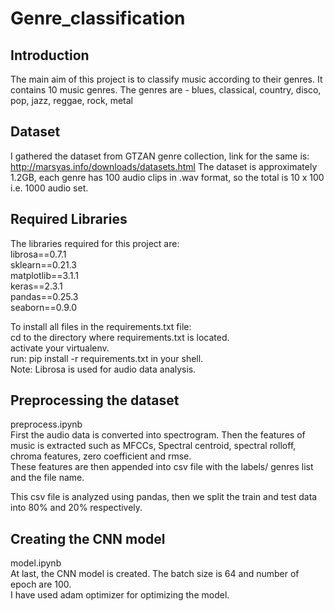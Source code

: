 # Genre_classification

## Introduction
The main aim of this project is to classify music according to their genres.
It contains 10 music genres. 
The genres are - blues, classical, country, disco, pop, jazz, reggae, rock, metal

## Dataset
I gathered the dataset from GTZAN genre collection, link for the same is: http://marsyas.info/downloads/datasets.html
The dataset is approximately 1.2GB, each genre has 100 audio clips in .wav format, so the total is 10 x 100 i.e. 1000 audio set.

## Required Libraries 
The libraries required for this project are: </br>
librosa==0.7.1&nbsp; </br>
sklearn==0.21.3&nbsp; </br>
matplotlib==3.1.1&nbsp; </br>
keras==2.3.1&nbsp; </br>
pandas==0.25.3&nbsp; </br>
seaborn==0.9.0&nbsp; </br>

To install all files in the requirements.txt file:</br>
cd to the directory where requirements.txt is located.</br>
activate your virtualenv.</br>
run: pip install -r requirements.txt
  in your shell.</br>
Note: Librosa is used for audio data analysis.
  


## Preprocessing the dataset
preprocess.ipynb</br>
First the audio data is converted into spectrogram. Then the features of music is extracted such as MFCCs, Spectral centroid, spectral rolloff, chroma features, zero coefficient and rmse. </br>
These features are then appended into csv file with the labels/ genres list and the file name.

This csv file is analyzed using pandas, then we split the train and test data into 80% and 20% respectively.

## Creating the CNN model
model.ipynb </br>
At last, the CNN model is created. The batch size is 64 and number of epoch are 100.</br>
I have used adam optimizer for optimizing the model.


